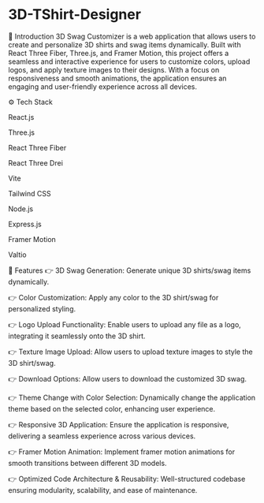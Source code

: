 # 3D-TShirt-Designer

 🚀 Introduction
3D Swag Customizer is a web application that allows users to create and personalize 3D shirts and swag items dynamically. Built with React Three Fiber, Three.js, and Framer Motion, this project offers a seamless and interactive experience for users to customize colors, upload logos, and apply texture images to their designs. With a focus on responsiveness and smooth animations, the application ensures an engaging and user-friendly experience across all devices.

⚙️ Tech Stack


React.js

Three.js

React Three Fiber

React Three Drei

Vite

Tailwind CSS

Node.js

Express.js

Framer Motion

Valtio



🔋 Features
👉 3D Swag Generation: Generate unique 3D shirts/swag items dynamically.

👉 Color Customization: Apply any color to the 3D shirt/swag for personalized styling.

👉 Logo Upload Functionality: Enable users to upload any file as a logo, integrating it seamlessly onto the 3D shirt.

👉 Texture Image Upload: Allow users to upload texture images to style the 3D shirt/swag.

👉 Download Options: Allow users to download the customized 3D swag.

👉 Theme Change with Color Selection: Dynamically change the application theme based on the selected color, enhancing user experience.

👉 Responsive 3D Application: Ensure the application is responsive, delivering a seamless experience across various devices.

👉 Framer Motion Animation: Implement framer motion animations for smooth transitions between different 3D models.

👉 Optimized Code Architecture & Reusability: Well-structured codebase ensuring modularity, scalability, and ease of maintenance.


